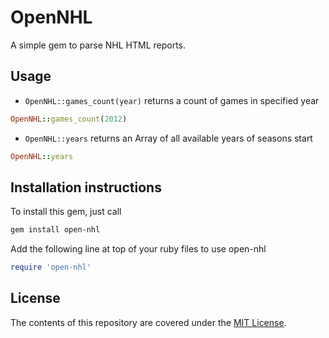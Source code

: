 # OpenNHL
A simple gem to parse NHL HTML reports.

## Usage
- `OpenNHL::games_count(year)` returns a count of games in specified year
```ruby
OpenNHL::games_count(2012)
```

- `OpenNHL::years` returns an Array of all available years of seasons start
```ruby
OpenNHL::years
```

## Installation instructions
To install this gem, just call
```sh
gem install open-nhl
```
Add the following line at top of your ruby files to use open-nhl
```ruby
require 'open-nhl'
```
## License

The contents of this repository are covered under the [MIT License](LICENSE).
